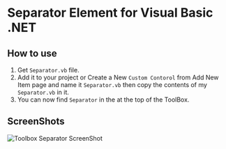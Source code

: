 # Separator Element for Visual Basic .NET

## How to use
1. Get `Separator.vb` file.
2. Add it to your project or Create a New `Custom Contorol` from Add New Item page and name it `Separator.vb` then copy the contents of my `Separator.vb` in it.
3. You can now find `Separator` in the at the top of the ToolBox.

## ScreenShots
![Toolbox Separator ScreenShot](/ScreenShots/tux.png)
